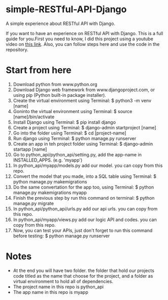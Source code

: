 # simple-RESTful-API-Django
A simple experience about RESTful API with Django.

If you want to have an experience on RESTful API with Django. This is a full guide for you.First you need to know, I did this project using a youtube video on <a href="https://www.youtube.com/watch?v=BSHRftLtPEg" target="_blank">this link</a>. Also, you can follow steps here and use the code in the repository.

# Start from here
<ol>
  <li>Download python from www.python.org</li>
  <li>Download Django web framework from www.djangoproject.com, or using pip (Python built-in package installer).</li>
  <li>Create the virtual environment using Terminal: $ python3 -m venv [name]</li>
  <li>Goninto the virtual environment using Terminal: $ source [name]/bin/activate</li>
  <li>Install Django using Terminal: $ pip install django</li>
  <li>Create a project using Terminal: $ django-admin startproject [name]</li>
  <li>Go into the folder using Terminal: $ cd [project-name]</li>
  <li>Run django using Terminal: $ python manage.py runserver</li>
  <li>Create an app in teh project folder using Terminal: $ django-admin startapp [name]</li>
  <li>Go to python_api/python_api/setting.py, add the app-name in INSTALLED_APPS. (e.g. 'myapp')</li>
  <li>In python_api/myapp/models.py add our model. you can copy from this repo.</li>
  <li>Convert the model that you made, into a SQL table using Terminal: $ python manage.py makemigrations</li>
  <li>Do the same convertation for the app too, using Terminal: $ python manage.py makemigrations myapp</li>
  <li>Finish the previous step by run this command on terminal: $ python manage.py migrate</li>
  <li>In python_api/python_api/urls.py add our api urls. you can copy from this repo.</li>
  <li>In python_api/myapp/views.py add our logic API and codes. you can copy from this repo.</li>
  <li>Now, you can test your APIs, just don't forget to run this command before testing: $ python manage.py runserver</li>
</ol>

# Notes
<ul>
  <li>At the end you will have two folder. the folder that hold our projects code titled as the name that choose for the project, and a folder as virtual environment to hold all of dependencies.</li>
  <li>The project name in this repo is python_api</li>
  <li>The app name in this repo is myapp</li>
</ul>

